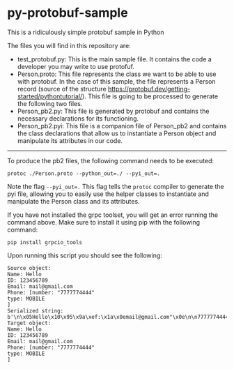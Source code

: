 # py-protobuf-sample

This is a ridiculously simple protobuf sample in Python

The files you will find in this repository are:

- test_protobuf.py: This is the main sample file. It contains the code a developer you may write to use protofuf.
- Person.proto: This file represents the class we want to be able to use with protobuf. In the case of this sample, the file represents a Person record (source of the structure https://protobuf.dev/getting-started/pythontutorial/). This file is going to be processed to generate the following two files.
- Person_pb2.py: This file is generated by protobuf and contains the necessary declarations for its functioning.
- Person_pb2.pyi: This file is a companion file of Person_pb2 and contains the class declarations that allow us to instantiate a Person object and manipulate its attributes in our code.

---

To produce the pb2 files, the following command needs to be executed:

```
protoc ./Person.proto --python_out=./ --pyi_out=.
```

Note the flag ```--pyi_out=.``` This flag tells the ```protoc``` compiler to generate the pyi file, allowing you to easily use the helper classes to instantiate and manipulate the Person class and its attributes.

If you have not installed the grpc toolset, you will get an error running the command above. Make sure to install it using pip with the following command:

```
pip install grpcio_tools
```

Upon running this script you should see the following:

```
Source object:
Name: Hello
ID: 123456789
Email: mail@gmail.com
Phone: [number: "7777774444"
type: MOBILE
]
Serialized string: b'\n\x05Hello\x10\x95\x9a\xef:\x1a\x0email@gmail.com"\x0e\n\n7777774444\x10\x00'
Target object:
Name: Hello
ID: 123456789
Email: mail@gmail.com
Phone: [number: "7777774444"
type: MOBILE
]
```